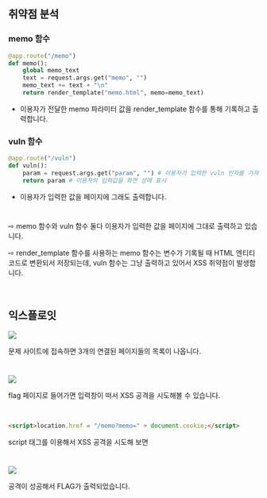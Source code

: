 ## 취약점 분석

### memo 함수

```python
@app.route("/memo")
def memo():
    global memo_text
    text = request.args.get("memo", "")
    memo_text += text + "\n"
    return render_template("memo.html", memo=memo_text)
```

* 이용자가 전달한 memo 파라미터 값을 render_template 함수를 통해 기록하고 출력합니다.


### vuln 함수

```python
@app.route("/vuln")
def vuln():
    param = request.args.get("param", "") # 이용자가 입력한 vuln 인자를 가져옴
    return param # 이용자의 입력값을 화면 상에 표시
```

* 이용자가 입력한 값을 페이지에 그래도 출력합니다.

#

⇨ memo 함수와 vuln 함수 둘다 이용자가 입력한 값을 페이지에 그대로 출력하고 있습니다.

⇨ render_template 함수를 사용하는 memo 함수는 변수가 기록될 때 HTML 엔티티코드로 변환되서 저장되는데, vuln 함수는 그냥 출력하고 있어서 XSS 취약점이 발생합니다.


<br>


## 익스플로잇

<img src="https://velog.velcdn.com/images/silvergun8291/post/12c1903c-92cb-4055-9fd9-6b086a16ac40/image.png">

문제 사이트에 접속하면 3개의 연결된 페이지들의 목록이 나옵니다.

#

![](https://velog.velcdn.com/images/silvergun8291/post/214fb9f1-1837-4480-9b4c-b69af70254fc/image.png)

flag 페이지로 들어가면 입력창이 떠서 XSS 공격을 시도해볼 수 있습니다.

<br>

```html
<script>location.href = "/memo?memo=" + document.cookie;</script>
```

script 태그를 이용해서 XSS 공격을 시도해 보면

#

<img src="https://velog.velcdn.com/images/silvergun8291/post/bfe59d5d-23da-48e2-99a7-92c22373df13/image.png">

공격이 성공해서 FLAG가 출력되었습니다.



